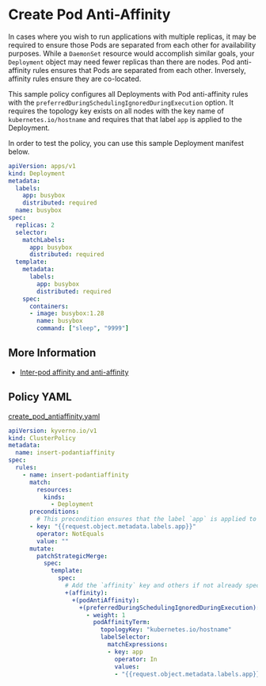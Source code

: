 # Create Pod Anti-Affinity

In cases where you wish to run applications with multiple replicas, it may be required to ensure those Pods are separated from each other for availability purposes. While a `DaemonSet` resource would accomplish similar goals, your `Deployment` object may need fewer replicas than there are nodes. Pod anti-affinity rules ensures that Pods are separated from each other. Inversely, affinity rules ensure they are co-located.

This sample policy configures all Deployments with Pod anti-affinity rules with the `preferredDuringSchedulingIgnoredDuringExecution` option. It requires the topology key exists on all nodes with the key name of `kubernetes.io/hostname` and requires that that label `app` is applied to the Deployment.

In order to test the policy, you can use this sample Deployment manifest below.

```yaml
apiVersion: apps/v1
kind: Deployment
metadata:
  labels:
    app: busybox
    distributed: required
  name: busybox
spec:
  replicas: 2
  selector:
    matchLabels:
      app: busybox
      distributed: required
  template:
    metadata:
      labels:
        app: busybox
        distributed: required
    spec:
      containers:
      - image: busybox:1.28
        name: busybox
        command: ["sleep", "9999"]
```

## More Information

* [Inter-pod affinity and anti-affinity](https://kubernetes.io/docs/concepts/scheduling-eviction/assign-pod-node/#inter-pod-affinity-and-anti-affinity)

## Policy YAML

[create_pod_antiaffinity.yaml](more/create_pod_antiaffinity.yaml)

```yaml
apiVersion: kyverno.io/v1
kind: ClusterPolicy
metadata:
  name: insert-podantiaffinity
spec:
  rules:
    - name: insert-podantiaffinity
      match:
        resources:
          kinds:
            - Deployment
      preconditions:
        # This precondition ensures that the label `app` is applied to Pods within the Deployment resource.
      - key: "{{request.object.metadata.labels.app}}"
        operator: NotEquals
        value: ""
      mutate:
        patchStrategicMerge:
          spec:
            template:
              spec:
                # Add the `affinity` key and others if not already specified in the Deployment manifest.
                +(affinity):
                  +(podAntiAffinity):
                    +(preferredDuringSchedulingIgnoredDuringExecution):
                      - weight: 1
                        podAffinityTerm:
                          topologyKey: "kubernetes.io/hostname"
                          labelSelector:
                            matchExpressions:
                            - key: app
                              operator: In
                              values:
                              - "{{request.object.metadata.labels.app}}"
```
